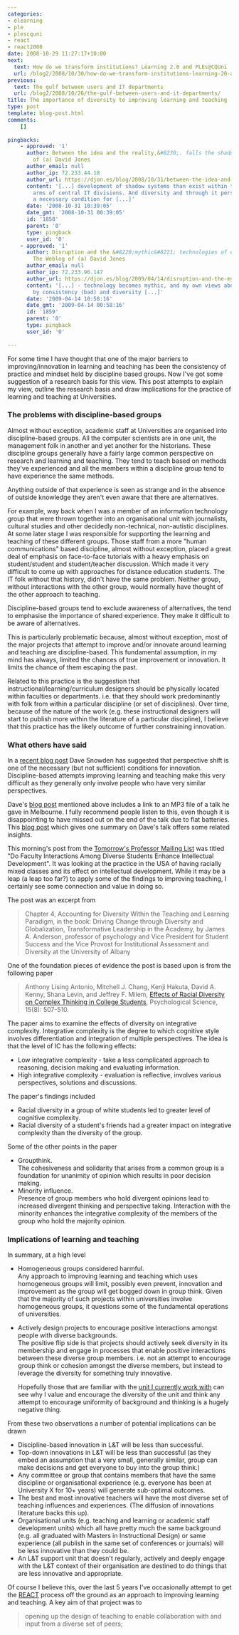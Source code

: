 ```yaml
---
categories:
- elearning
- ple
- plescquni
- react
- react2008
date: 2008-10-29 11:27:17+10:00
next:
  text: How do we transform institutions? Learning 2.0 and PLEs@CQUni
  url: /blog2/2008/10/30/how-do-we-transform-institutions-learning-20-and-plescquni/
previous:
  text: The gulf between users and IT departments
  url: /blog2/2008/10/26/the-gulf-between-users-and-it-departments/
title: The importance of diversity to improving learning and teaching
type: post
template: blog-post.html
comments:
    []
    
pingbacks:
    - approved: '1'
      author: Between the idea and the reality,&#8230;. falls the shadow &laquo; The Weblog
        of (a) David Jones
      author_email: null
      author_ip: 72.233.44.18
      author_url: https://djon.es/blog/2008/10/31/between-the-idea-and-the-reality-falls-the-shadow/
      content: '[...] development of shadow systems than exist within the development
        arms of central IT divisions. And diversity and through it perspective shift is
        a necessary condition for [...]'
      date: '2008-10-31 10:39:05'
      date_gmt: '2008-10-31 00:39:05'
      id: '1858'
      parent: '0'
      type: pingback
      user_id: '0'
    - approved: '1'
      author: Disruption and the &#8220;mythic&#8221; technologies of education &laquo;
        The Weblog of (a) David Jones
      author_email: null
      author_ip: 72.233.96.147
      author_url: https://djon.es/blog/2009/04/14/disruption-and-the-mythic-technologies-of-education/
      content: '[...] - technology becomes mythic, and my own views about the roles played
        by consistency (bad) and diversity [...]'
      date: '2009-04-14 10:58:16'
      date_gmt: '2009-04-14 00:58:16'
      id: '1859'
      parent: '0'
      type: pingback
      user_id: '0'
    
---
```

For some time I have thought that one of the major barriers to improving/innovation in learning and teaching has been the consistency of practice and mindset held by discipline based groups. Now I've got some suggestion of a research basis for this view. This post attempts to explain my view, outline the research basis and draw implications for the practice of learning and teaching at Universities.

### The problems with discipline-based groups

Almost without exception, academic staff at Universities are organised into discipline-based groups. All the computer scientists are in one unit, the management folk in another and yet another for the historians. These discipline groups generally have a fairly large common perspective on research and learning and teaching. They tend to teach based on methods they've experienced and all the members within a discipline group tend to have experience the same methods.

Anything outside of that experience is seen as strange and in the absence of outside knowledge they aren't even aware that there are alternatives.

For example, way back when I was a member of an information technology group that were thrown together into an organisational unit with journalists, cultural studies and other decidedly non-technical, non-autistic disciplines. At some later stage I was responsible for supporting the learning and teaching of these different groups. Those staff from a more "human communications" based discipline, almost without exception, placed a great deal of emphasis on face-to-face tutorials with a heavy emphasis on student/student and student/teacher discussion. Which made it very difficult to come up with approaches for distance education students. The IT folk without that history, didn't have the same problem. Neither group, without interactions with the other group, would normally have thought of the other approach to teaching.

Discipline-based groups tend to exclude awareness of alternatives, the tend to emphasise the importance of shared experience. They make it difficult to be aware of alternatives.

This is particularly problematic because, almost without exception, most of the major projects that attempt to improve and/or innovate around learning and teaching are discipline-based. This fundamental assumption, in my mind has always, limited the chances of true improvement or innovation. It limits the chance of them escaping the past.

Related to this practice is the suggestion that instructional/learning/curriculum designers should be physically located within faculties or departments. i.e. that they should work predominantly with folk from within a particular discipline (or set of disciplines). Over time, because of the nature of the work (e.g. these instructional designers will start to publish more within the literature of a particular discipline), I believe that this practice has the likely outcome of further constraining innovation.

### What others have said

In a [recent blog post](http://www.cognitive-edge.com/blogs/dave/2008/10/to_distinguish_the_ordinary.php) Dave Snowden has suggested that perspective shift is one of the necessary (but not sufficient) conditions for innovation. Discipline-based attempts improving learning and teaching make this very difficult as they generally only involve people who have very similar perspectives.

Dave's [blog post](http://www.cognitive-edge.com/blogs/dave/2008/10/to_distinguish_the_ordinary.php) mentioned above includes a link to an MP3 file of a talk he gave in Melbourne. I fully recommend people listen to this, even though it is disappointing to have missed out on the end of the talk due to flat batteries. This [blog post](http://www.vpscin.org/?p=1742) which gives one summary on Dave's talk offers some related insights.

This morning's post from the [Tomorrow's Professor Mailing List](http://cgi.stanford.edu/~dept-ctl/cgi-bin/tomprof/postings.php) was titled "Do Faculty Interactions Among Diverse Students Enhance Intellectual Development". It was looking at the practice in the USA of having racially mixed classes and its effect on intellectual development. While it may be a leap (a leap too far?) to apply some of the findings to improving teaching, I certainly see some connection and value in doing so.

The post was an excerpt from

> Chapter 4, Accounting for Diversity Within the Teaching and Learning Paradigm, in the book: Driving Change through Diversity and Globalization, Transformative Leadership in the Academy, by James A. Anderson, professor of psychology and Vice President for Student Success and the Vice Provost for Institutional Assessment and Diversity at the University of Albany

One of the foundation pieces of evidence the post is based upon is from the following paper

> Anthony Lising Antonio, Mitchell J. Chang, Kenji Hakuta, David A. Kenny, Shana Levin, and Jeffrey F. Milem, [Effects of Racial Diversity on Complex Thinking in College Students](http://www.cs.ucsd.edu/~ddahlstr/misc/ingenta1.pdf), Psychological Science, 15(8): 507-510.

The paper aims to examine the effects of diversity on integrative complexity. Integrative complexity is the degree to which cognitive style involves differentiation and integration of multiple perspectives. The idea is that the level of IC has the following effects:

- Low integrative complexity - take a less complicated approach to reasoning, decision making and evaluating information.
- High integrative complexity - evaluation is reflective, involves various perspectives, solutions and discussions.

The paper's findings included

- Racial diversity in a group of white students led to greater level of cognitive complexity.
- Racial diversity of a student's friends had a greater impact on integrative complexity than the diversity of the group.

Some of the other points in the paper

- Groupthink.  
    The cohesiveness and solidarity that arises from a common group is a foundation for unanimity of opinion which results in poor decision making.
- Minority influence.  
    Presence of group members who hold divergent opinions lead to increased divergent thinking and perspective taking. Interaction with the minority enhances the integrative complexity of the members of the group who hold the majority opinion.

### Implications of learning and teaching

In summary, at a high level

- Homogeneous groups considered harmful.  
    Any approach to improving learning and teaching which uses homogeneous groups will limit, possibly even prevent, innovation and improvement as the group will get bogged down in group think. Given that the majority of such projects within universities involve homogeneous groups, it questions some of the fundamental operations of universities.
- Actively design projects to encourage positive interactions amongst people with diverse backgrounds.  
    The positive flip side is that projects should actively seek diversity in its membership and engage in processes that enable positive interactions between these diverse group members. i.e. not an attempt to encourage group think or cohesion amongst the diverse members, but instead to leverage the diversity for something truly innovative.
    
    Hopefully those that are familiar with the [unit I currently work with](http://cddu.cqu.edu.au/) can see why I value and encourage the diversity of the unit and think any attempt to encourage uniformity of background and thinking is a hugely negative thing.
    

From these two observations a number of potential implications can be drawn

- Discipline-based innovation in L&T will be less than successful.
- Top-down innovations in L&T will be less than successful (as they embed an assumption that a very small, generally similar, group can make decisions and get everyone to buy into the group think.)
- Any committee or group that contains members that have the same discipline or organisational experience (e.g. everyone has been at University X for 10+ years) will generate sub-optimal outcomes.
- The best and most innovative teachers will have the most diverse set of teaching influences and experiences. (The diffusion of innovations literature backs this up).
- Organisational units (e.g. teaching and learning or academic staff development units) which all have pretty much the same background (e.g. all graduated with Masters in Instructional Design) or same experience (all publish in the same set of conferences or journals) will be less innovative than they could be.
- An L&T support unit that doesn't regularly, actively and deeply engage with the L&T context of their organisation are destined to do things that are less innovative and appropriate.

Of course I believe this, over the last 5 years I've occasionally attempt to get the [REACT](/blog2/research/reflection-evaluation-and-collaboration-in-teaching/) process off the ground as an approach to improving learning and teaching. A key aim of that project was to

> opening up the design of teaching to enable collaboration with and input from a diverse set of peers;